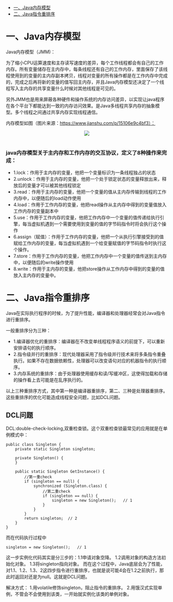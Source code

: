 * [一、Java内存模型](#一java内存模型)
* [二、Java指令重排序](#二java指令重排序)


# 一、Java内存模型
Java内存模型（JMM)：

为了缩小CPU运算速度和主存读写速度的差异，每个工作线程都会有自己的工作内存。所有变量储存在主内存中，每条线程还有自己的工作内存，里面保存了该线程使用到的变量的主内存副本拷贝，线程对变量的所有操作都是在工作内存中完成的，完成之后再将新的变量的值写回主内存，并且Java内存模型还决定了一个线程写入主内存的共享变量什么时候对其他线程是可见的。

另外JMM也是用来屏蔽各种硬件和操作系统的内存访问差异，以实现让java程序在各个平台下都能达到一致的内存访问效果。是Java多线程共享内存的抽象模型。多个线程之间通过共享内存实现线程通信。

内存模型如图（图片来源：https://www.jianshu.com/p/15106e9c4bf3）：
<div align="center"> <img src="https://upload-images.jianshu.io/upload_images/4899162-66736384361f6b8b.png?imageMogr2/auto-orient/strip|imageView2/2/format/webp"/></div><br>

### java内存模型关于主内存和工作内存的交互协议，定义了8种操作来完成：
* 1.lock：作用于主内存的变量，他把一个变量标识为一条线程独占的状态
* 2.unlock：作用于主内存的变量，他把一个处于锁定状态的变量释放出来，释放后的变量才可以被其他线程锁定
* 3.read：作用于主内存的变量，他把一个变量的值从主内存传输到线程的工作内存中，以便随后的load动作使用
* 4.load：作用于工作内存的变量，他把read操作从主内存中得到的变量值放入工作内存的变量副本中
* 5.use：作用于工作内存的变量，他把工作内存中一个变量的值传递给执行引擎，每当虚拟机遇到一个需要使用到变量的值的字节码指令时将会执行这个操作
* 6.assign（赋值）：作用于工作内存的变量，他把一个从执行引擎接受到的值赋给工作内存的变量，每当虚拟机遇到一个给变量赋值的字节码指令时执行这个操作。
* 7.store：作用于工作内存的变量，他把工作内存中一个变量的值传送到主内存中，以便随后的write操作使用
* 8.write：作用于主内存的变量，他把store操作从工作内存中得到的变量的值放入主内存的变量中。

# 二、Java指令重排序
Java在实际执行程序的时候，为了提升性能，编译器和处理器经常会对Java指令进行重排序。

一般重排序分为三种：
* 1.编译器优化的重排序：编译器在不改变单线程程序语义的前提下，可以重新安排语句的执行顺序。
* 2.指令级并行的重排序：现代处理器采用了指令级并行技术来将多条指令重叠执行。如果不存在数据依赖性，处理器可以改变语句对应的机器指令的执行顺序。
* 3.内存系统的重排序：由于处理器使用缓存和读/写缓冲区，这使得加载和存储的操作看上去可能是在乱序执行的。

以上三种重排序方式，其中第一种是编译器重排序，第二、三种是处理器重排序。这些重排序的优化可能造成线程安全问题，比如DCL问题。
## DCL问题
DCL:double-check-locking,双重检查锁。这个双重检查锁最常见的应用就是在单例模式中：
```
public class Singleton {
    private static Singleton singleton;

    private Singleton() {
    }

    public static Singleton GetInstance() {
        //第一重check
        if (singleton == null) {
            synchronized (Singleton.class) {
                //第二重check
                if (singleton == null) {
                    singleton = new Singleton();   // 1
                }
            }
        }
        return singleton;  // 2
    }
}
```
而在代码执行过程中
```
singleton = new Singleton();   // 1
```
这一步实例化代码其实是分三步的：1.1申请对象空降。  1.2调用对象的构造方法初始化对象。 1.3将singleton指向对象。 而在这个过程中，Java底层会为了性能，对1.1、1.2、1.3、2这四步指令进行重排序，也就是说可能4会在1.2之前执行，那此时返回对还是为null。这就是DCL问题。

解决方式：
1.用volatile修饰singleton，阻止指令的重排序。
2.用饿汉式实现单例，不管会不会使用到该类，一开始就实例化该类的单例对象。
